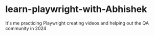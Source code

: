 # learn-playwright-with-Abhishek
It's me practicing Playwright creating videos and helping out the QA community in 2024
